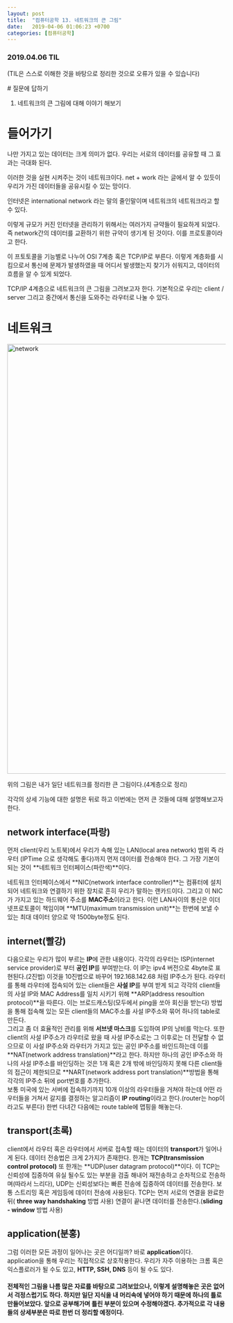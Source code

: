 ```yaml
---
layout: post
title:  "컴퓨터공학 13. 네트워크의 큰 그림"
date:   2019-04-06 01:06:23 +0700
categories: [컴퓨터공학]
---
```


### 2019.04.06 TIL

(TIL은 스스로 이해한 것을 바탕으로 정리한 것으로 오류가 있을 수 있습니다)

\# 질문에 답하기

1. 네트워크의 큰 그림에 대해 이야기 해보기
 
# 들어가기

나만 가지고 있는 데이터는 크게 의미가 없다. 
우리는 서로의 데이터를 공유할 때 그 효과는 극대화 된다.

이러한 것을 실현 시켜주는 것이 네트워크이다. net + work 라는 글에서 알 수 있듯이
우리가 가진 데이터들을 공유시킬 수 있는 망이다.

인터넷은 international network 라는 말의 줄인말이며 네트워크의 네트워크라고 할 수 있다.

이렇게 규모가 커진 인터넷을 관리하기 위해서는 여러가지 규약들이 필요하게 되었다.
즉 network간의 데이터를 교환하기 위한 규약이 생기게 된 것이다. 이를 프로토콜이라고 한다.

이 프토토콜을 기능별로 나누어 OSI 7계층 혹은 TCP/IP로 부른다.
이렇게 계층화를 시킴으로서 통신에 문제가 발생하였을 때 어디서 발생했는지 찾기가 쉬워지고,
데이터의 흐름을 알 수 있게 되었다.

TCP/IP 4계층으로 네트워크의 큰 그림을 그려보고자 한다.
기본적으로 우리는 client / server 그리고 중간에서 통신을 도와주는 라우터로 나눌 수 있다.

# 네트워크 

<img width="989" alt="network" src="https://user-images.githubusercontent.com/46436843/55669912-f4278180-58b7-11e9-88b3-d71abc9480ee.png">


위의 그림은 내가 일단 네트워크를 정리한 큰 그림이다.(4계층으로 정리)

각각의 상세 기능에 대한 설명은 뒤로 하고 이번에는 먼저 큰 것들에 대해 설명해보고자 한다.

## network interface(파랑)
먼저 client(우리 노트북)에서 우리가 속해 있는 LAN(local area network) 범위 즉 라우터 (IPTime 으로 생각해도 좋다)까지 먼저 데이터를 전송해야 한다. 그 가장 기본이 되는 것이 **네트워크 인터페이스(파란색)**이다. 

네트워크 인터페이스에서 **NIC(network interface controller)**는 컴퓨터에 설치되어 네트워크와 연결하기 위한 장치로 흔히 우리가 말하는 랜카드이다. 그리고 이 NIC가 가지고 있는 하드웨어 주소를 **MAC주소**이라고 한다. 이런 LAN사이의 통신은 이더넷프로토콜이 책임이며 **MTU(maximum transmission unit)**는 한번에 보낼 수 있는 최대 데이터 양으로 약 1500byte정도 된다. 

## internet(빨강)
다음으로는 우리가 많이 부르는 **IP**에 관한 내용이다. 각각의 라우터는 ISP(internet service provider)로 부터 **공인 IP**를 부여받는다. 이 IP는 ipv4 버전으로 4byte로 표현된다.(2진법)  이것을 10진법으로 바꾸어 192.168.142.68 처럼 IP주소가 된다. 라우터를 통해 라우터에 접속되어 있는 client들은 **사설 IP**를 부여 받게 되고 각각의 client들의 사설 IP와 MAC Address를 일치 시키기 위해 **ARP(address resoultion protocol)**을 따른다. 이는 브로드캐스팅(모두에서 ping을 쏘아 회신을 받는다) 방법을 통해 접속해 있는 모든 client들의 MAC주소를 사설 IP주소와 묶어 하나의 table로 만든다.   
그리고 좀 더 효율적인 관리를 위해 **서브넷 마스크**를 도입하여 IP의 낭비를 막는다.
또한 client의 사설 IP주소가 라우터로 왔을 때 사설 IP주소로는 그 이후로는 더 전달할 수 없으므로 이 사설 IP주소와 라우터가 가지고 있는 공인 IP주소를 바인드하는데 이를 **NAT(network address translation)**라고 한다. 하지만 하나의 공인 IP주소와 하나의 사설 IP주소를 바인딩하는 것은 1개 혹은 2개 밖에 바인딩하지 못해 다른 client들의 접근이 제한되므로 **NART(network address port translation)**방법을 통해 각각의 IP주소 뒤에 port번호를 추가한다.   
보통 미국에 있는 서버에 접속하기까지 10개 이상의 라우터들을 거쳐야 하는데 어떤 라우터들을 거쳐서 갈지를 결정하는 알고리즘이 **IP routing**이라고 한다.(router는 hop이라고도 부른다) 한번 다녀간 다음에는 route table에 맵핑을 해놓는다.

## transport(초록)
client에서 라우터 혹은 라우터에서 서버로 접속할 때는 데이터의 **transport**가 일어나게 된다. 데이터 전송법은 크게 2가지가 존재한다. 한개는 **TCP(transmission control protocol)** 또 한개는 **UDP(user datagram protocol)**이다. 
이 TCP는 신뢰성에 집중하여 유실 될수도 있는 부분을 검출 해내어 재전송하고 순차적으로 전송하며(따라서 느리다), UDP는 신뢰성보다는 빠른 전송에 집중하여 데이터를 전송한다. 보통 스트리밍 혹은 게임등에 데이터 전송에 사용된다. 
TCP는 먼저 서로의 연결을 완료한 뒤( **three way handshaking** 방법 사용) 연결이 끝나면 데이터를 전송한다.(**sliding  - window**  방법 사용)

## application(분홍)
그럼 이러한 모든 과정이 일어나는 곳은 어디일까? 바로 **application**이다. application을 통해 우리는 직접적으로 상호작용한다. 우리가 자주 이용하는 크롬 혹은 익스플로러가 될 수도 있고, **HTTP, SSH, DNS** 등이 될 수도 있다.


#### 전체적인 그림을 나름 많은 자료를 바탕으로 그려보았으나, 이렇게 설명해놓은 곳은 없어서 걱정스럽기도 하다. 하지만 일단 지식을 내 머리속에 넣어야 하기 때문에 하나의 틀로 만들어보았다. 앞으로 공부해가며 틀린 부분이 있으며 수정해야겠다. 추가적으로 각 내용들의 상세부분은 따로 한번 더 정리할 예정이다.

